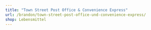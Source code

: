 ```yaml
---
title: "Town Street Post Office & Convenience Express"
url: /brandon/town-street-post-office-und-convenience-express/
shop: Lebensmittel
---
```

